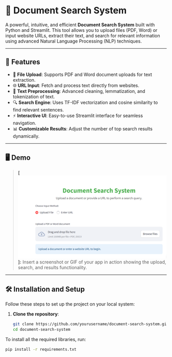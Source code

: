 # 📄 Document Search System

A powerful, intuitive, and efficient **Document Search System** built with Python and Streamlit. This tool allows you to upload files (PDF, Word) or input website URLs, extract their text, and search for relevant information using advanced Natural Language Processing (NLP) techniques.

---

## 🚀 Features

- 📂 **File Upload**: Supports PDF and Word document uploads for text extraction.
- 🌐 **URL Input**: Fetch and process text directly from websites.
- 🧹 **Text Preprocessing**: Advanced cleaning, lemmatization, and tokenization of text.
- 🔍 **Search Engine**: Uses TF-IDF vectorization and cosine similarity to find relevant sentences.
- ⚡ **Interactive UI**: Easy-to-use Streamlit interface for seamless navigation.
- 📊 **Customizable Results**: Adjust the number of top search results dynamically.

---

## 🖥️ Demo

> **[![Comment here](https://raw.githubusercontent.com/Ofgeha-Gelana/search-system-core/refs/heads/main/static/Screenshot%202025-01-27%20045157.png)]:** Insert a screenshot or GIF of your app in action showing the upload, search, and results functionality.

---

## 🛠️ Installation and Setup

Follow these steps to set up the project on your local system:

1. **Clone the repository**:
   ```bash
   git clone https://github.com/yourusername/document-search-system.git
   cd document-search-system

To install all the required libraries, run:

```bash
pip install -r requirements.txt
